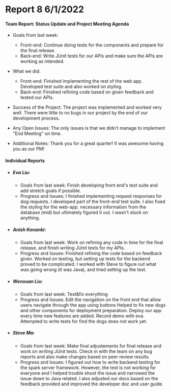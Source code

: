 # **Report 8 6/1/2022**

#### Team Report: Status Update and Project Meeting Agenda
- Goals from last week:
    - Front-end: Continue doing tests for the components and prepare for the final release.
    - Back-end: Write JUnit tests for our APIs and make sure the APIs are working as intended.

- What we did:
    - Front-end: Finished implementing the rest of the web app. Developed test suite and also
      worked on styling.
    - Back-end: Finished refining code based on given feedback and tested our APIs.

- Success of the Project: The project was implemented and worked very well. There were little to no
  bugs in our project by the end of our development process.

- Any Open Issues: The only issues is that we didn't manage to implement "End Meeting" on time.

- Additional Notes: Thank you for a great quarter! It was awesome having you as our PM!

#### Individual Reports

- ##### Eva Liu:
    - Goals from last week: Finish developing front end's test suite and add stretch goals if
      possible.
    - Progress and Issues: I finished implementing request responses for dog requests. I developed
      part of the front-end test suite. I also fixed the styling for the web-app.
      necessary information from the database (mid) but ultimately figured it out. I wasn't stuck on anything.

- ##### Anish Konanki:
    - Goals from last week: Work on refining any code in time for the final release, and finish
      writing JUnit tests for my APIs.
    - Progress and Issues: Finished refining the code based on feedback given. Worked on testing, but setting up tests for
      the backend proved to be complicated. I worked with Steve to figure out what was going wrong (it was Java), and tried setting up the test.

- ##### Wenxuan Liu:
    - Goals from last week: Test&fix everything
    - Progress and Issues: Edit the navigation on the front end that allow users navigate through the app using buttons
      Helped to fix new dogs and other components for deployment preparation. Deploy our app every time new features are added.
      Record demo with eva. Attempted to write tests for find the dogs does not work yet.
      
- ##### Steve Ma:
  - Goals from last week: Make final adjustements for final release and work on writing JUnit tests.
                                       Check in with the team on any bug reports and also make changes based on
                                       peer review results.
  - Progress and Issues: I figured out how to write backend testing for the spark server framework. However, the test
                            is not working for everyone and I helped trouble shoot the issue and narrowed the issue down to
                            Java related. I also adjusted our docs based on the feedback provided and improved the developer 
                            doc and user guide.
